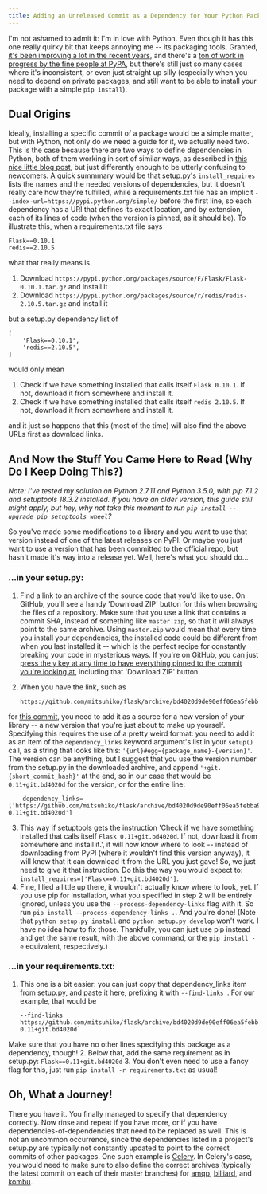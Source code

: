 ```yaml
---
title: Adding an Unreleased Commit as a Dependency for Your Python Package
---
```


I'm not ashamed to admit it: I'm in love with Python. Even though it has this one really quirky bit that keeps annoying me -- its packaging tools. Granted, [it's been improving a lot in the recent years](http://pypaio.readthedocs.org/en/latest/history/), and there's a [ton of work in progress by the fine people at PyPA](http://pypaio.readthedocs.org/en/latest/roadmap/), but there's still just so many cases where it's inconsistent, or even just straight up silly (especially when you need to depend on private packages, and still want to be able to install your package with a simple `pip install`).

## Dual Origins

Ideally, installing a specific commit of a package would be a simple matter, but with Python, not only do we need a guide for it, we actually need two. This is the case because there are two ways to define dependencies in Python, both of them working in sort of similar ways, as described in [this nice little blog post](https://caremad.io/2013/07/setup-vs-requirement/), but just differently enough to be utterly confusing to newcomers. A quick summmary would be that setup.py's `install_requires` lists the names and the needed versions of dependencies, but it doesn't really care how they're fulfilled, while a requirements.txt file has an implicit `--index-url=https://pypi.python.org/simple/` before the first line, so each dependency has a URI that defines its exact location, and by extension, each of its lines of code (when the version is pinned, as it should be). To illustrate this, when a requirements.txt file says

    Flask==0.10.1
    redis==2.10.5

what that really means is

 1. Download `https://pypi.python.org/packages/source/F/Flask/Flask-0.10.1.tar.gz` and install it
 2. Download `https://pypi.python.org/packages/source/r/redis/redis-2.10.5.tar.gz` and install it

but a setup.py dependency list of

    [
        'Flask==0.10.1',
        'redis==2.10.5',
    ]

would only mean

 1. Check if we have something installed that calls itself `Flask 0.10.1`. If not, download it from somewhere and install it.
 2. Check if we have something installed that calls itself `redis 2.10.5`. If not, download it from somewhere and install it.

and it just so happens that this (most of the time) will also find the above URLs first as download links.

## And Now the Stuff You Came Here to Read (Why Do I Keep Doing This?)

*Note: I've tested my solution on Python 2.7.11 and Python 3.5.0, with pip 7.1.2 and setuptools 18.3.2 installed. If you have an older version, this guide still might apply, but hey, why not take this moment to run `pip install --upgrade pip setuptools wheel`?*

So you've made some modifications to a library and you want to use that version instead of one of the latest releases on PyPI. Or maybe you just want to use a version that has been committed to the official repo, but hasn't made it's way into a release yet. Well, here's what you should do...

### ...in your setup.py:

 1. Find a link to an archive of the source code that you'd like to use. On GitHub, you'll see a handy 'Download ZIP' button for this when browsing the files of a repository. Make sure that you use a link that contains a commit SHA, instead of something like `master.zip`, so that it will always point to the same archive. Using `master.zip` would mean that every time you install your dependencies, the installed code could be different from when you last installed it -- which is the perfect recipe for constantly breaking your code in mysterious ways. If you're on GitHub, you can just [press the `y` key at any time to have everything pinned to the commit you're looking at](https://help.github.com/articles/getting-permanent-links-to-files/), including that 'Download ZIP' button.
 2. When you have the link, such as

        https://github.com/mitsuhiko/flask/archive/bd4020d9de90eff06ea5febba987d2564eed0ccb.zip
 for [this commit](https://github.com/mitsuhiko/flask/tree/bd4020d9de90eff06ea5febba987d2564eed0ccb), you need to add it as a source for a new version of your library -- a new version that you're just about to make up yourself. Specifying this requires the use of a pretty weird format: you need to add it as an item of the `dependency_links` keyword argument's list in your `setup()` call, as a string that looks like this: `'{url}#egg={package_name}-{version}'`. The version can be anything, but I suggest that you use the version number from the setup.py in the downloaded archive, and append `'+git.{short_commit_hash}'` at the end, so in our case that would be `0.11+git.bd4020d` for the version, or for the entire line:

        dependency_links=['https://github.com/mitsuhiko/flask/archive/bd4020d9de90eff06ea5febba987d2564eed0ccb.zip#egg=Flask-0.11+git.bd4020d']
 3. This way if setuptools gets the instruction 'Check if we have something installed that calls itself `Flask 0.11+git.bd4020d`. If not, download it from somewhere and install it.', it will now know where to look -- instead of downloading from PyPI (where it wouldn't find this version anyway), it will know that it can download it from the URL you just gave! So, we just need to give it that instruction. Do this the way you would expect to: `install_requires=['Flask==0.11+git.bd4020d']`.
 4. Fine, I lied a little up there, it wouldn't actually know where to look, yet. If you use pip for installation, what you specified in step 2 will be entirely ignored, unless you use the `--process-dependency-links` flag with it. So run `pip install --process-dependency-links .`. And you're done! (Note that `python setup.py install` and `python setup.py develop` won't work. I have no idea how to fix those. Thankfully, you can just use pip instead and get the same result, with the above command, or the `pip install -e` equivalent, respectively.)

### ...in your requirements.txt:

 1. This one is a bit easier: you can just copy that dependency_links item from setup.py, and paste it here, prefixing it with `--find-links `. For our example, that would be

        --find-links https://github.com/mitsuhiko/flask/archive/bd4020d9de90eff06ea5febba987d2564eed0ccb.zip#egg=Flask-0.11+git.bd4020d`
 Make sure that you have no other lines specifying this package as a dependency, though!
 2. Below that, add the same requirement as in setup.py: `Flask==0.11+git.bd4020d`
 3. You don't even need to use a fancy flag for this, just run `pip install -r requirements.txt` as usual!

## Oh, What a Journey!

There you have it. You finally managed to specify that dependency correctly. Now rinse and repeat if you have more, or if you have dependencies-of-dependencies that need to be replaced as well. This is not an uncommon occurrence, since the dependencies listed in a project's setup.py are typically not constantly updated to point to the correct commits of other packages. One such example is [Celery](http://www.celeryproject.org/). In Celery's case, you would need to make sure to also define the correct archives (typically the latest commit on each of their master branches) for [amqp](https://github.com/celery/py-amqp), [billiard](https://github.com/celery/billiard), and [kombu](https://github.com/celery/kombu).
